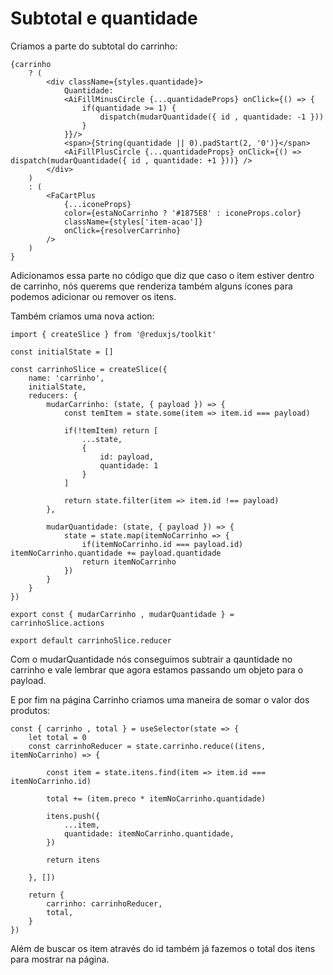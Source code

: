 # Subtotal e quantidade

Criamos a parte do subtotal do carrinho:

    {carrinho
        ? (
            <div className={styles.quantidade}>
                Quantidade:
                <AiFillMinusCircle {...quantidadeProps} onClick={() => {
                    if(quantidade >= 1) {
                        dispatch(mudarQuantidade({ id , quantidade: -1 }))
                    }
                }}/>
                <span>{String(quantidade || 0).padStart(2, '0')}</span>
                <AiFillPlusCircle {...quantidadeProps} onClick={() => dispatch(mudarQuantidade({ id , quantidade: +1 }))} />
            </div>
        )
        : (
            <FaCartPlus 
                {...iconeProps}
                color={estaNoCarrinho ? '#1875E8' : iconeProps.color}
                className={styles['item-acao']}
                onClick={resolverCarrinho}
            />
        )
    }

Adicionamos essa parte no código que diz que caso o item estiver dentro de carrinho, nós querems que renderiza também alguns ícones para podemos adicionar ou remover os itens.

Também criamos uma nova action:

    import { createSlice } from '@reduxjs/toolkit'

    const initialState = []

    const carrinhoSlice = createSlice({
        name: 'carrinho',
        initialState,
        reducers: {
            mudarCarrinho: (state, { payload }) => {
                const temItem = state.some(item => item.id === payload)

                if(!temItem) return [
                    ...state,
                    {
                        id: payload,
                        quantidade: 1
                    }
                ]

                return state.filter(item => item.id !== payload)
            }, 

            mudarQuantidade: (state, { payload }) => {
                state = state.map(itemNoCarrinho => {
                    if(itemNoCarrinho.id === payload.id) itemNoCarrinho.quantidade += payload.quantidade
                    return itemNoCarrinho
                })
            }
        }
    })

    export const { mudarCarrinho , mudarQuantidade } = carrinhoSlice.actions

    export default carrinhoSlice.reducer

Com o mudarQuantidade nós conseguimos subtrair a qauntidade no carrinho e vale lembrar que agora estamos passando um objeto para o payload.

E por fim na página Carrinho criamos uma maneira de somar o valor dos produtos:

    const { carrinho , total } = useSelector(state => {
        let total = 0
        const carrinhoReducer = state.carrinho.reduce((itens, itemNoCarrinho) => {

            const item = state.itens.find(item => item.id === itemNoCarrinho.id)

            total += (item.preco * itemNoCarrinho.quantidade)

            itens.push({
                ...item,
                quantidade: itemNoCarrinho.quantidade, 
            })

            return itens

        }, [])

        return {
            carrinho: carrinhoReducer,
            total,
        }
    })

Além de buscar os item através do id também já fazemos o total dos itens para mostrar na página.